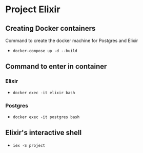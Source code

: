 # Project Elixir

## Creating Docker containers

Command to create the docker machine for Postgres and Elixir

  * `docker-compose up -d --build`

## Command to enter in container

### Elixir

  * `docker exec -it elixir bash`
  
### Postgres

  * `docker exec -it postgres bash`
  
## Elixir's interactive shell

  * `iex -S project`
